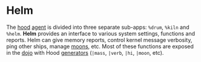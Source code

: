 # Helm

The [hood](hood) [agent](agent) is divided into three separate sub-apps: `%drum`, `%kiln` and `%helm`. **Helm** provides an interface to various system settings, functions and reports. Helm can give memory reports, control kernel message verbosity, ping other ships, manage [moons](moon), etc. Most of these functions are exposed in the [dojo](dojo) with Hood [generators](generator) (`|mass`, `|verb`, `|hi`, `|moon`, etc).
